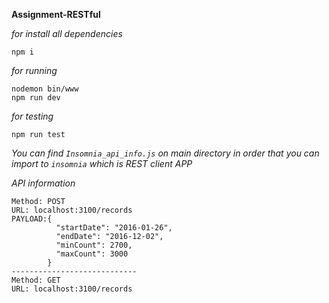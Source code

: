 **Assignment-RESTful**

*for install all dependencies*
```
npm i
```

*for running*
```
nodemon bin/www
npm run dev
```

*for testing*
```
npm run test
```
_You can find `Insomnia_api_info.js` on main directory in order that you can import to `insomnia` which is REST client APP_

*API information*
```
Method: POST
URL: localhost:3100/records
PAYLOAD:{
          "startDate": "2016-01-26",
          "endDate": "2016-12-02",
          "minCount": 2700,
          "maxCount": 3000
        }
----------------------------
Method: GET
URL: localhost:3100/records
```
